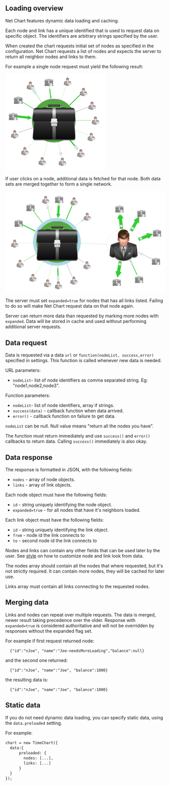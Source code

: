 Loading overview 
--
Net Chart features dynamic data loading and caching.

Each node and link has a unique identified that is used to request data on specific object.
The identifiers are arbitrary strings specified by the user. 

When created the chart requests initial set of nodes as specified in the configuration.
Net Chart requests a list of nodes and expects the server to return all neighbor nodes and links to them.  

For example a single node request must yield the following result: 

![One node request](images/initialS.png)

If user clicks on a node, additional data is fetched for that node.
Both data sets are merged together to form a single network. 

![One node request](images/expanded.png)


The server must set `expanded=true` for nodes that has all links listed. 
Failing to do so will make Net Chart request data on that node again. 

Server can return more data than requested by marking more nodes with `expanded`.
Data will be stored in cache and used without performing additional server requests.  
  

Data request
--

Data is requested via a data `url` or `function(nodeList, success,error)` specified in settings.
This function is called whenever new data is needed. 

URL parameters:

* `nodeList`- list of node identifiers as comma separated string. Eg: "node1,node2,node3".  

Function parameters: 

* `nodeList`- list of node identifiers, array if strings.
* `success(data)` - callback function when data arrived.
* `error()` - callback function on failure to get data. 

`nodeList` can be null. Null value means "return all the nodes you have".

The function must return immediately and use `success()` and `error()` callbacks to return data. Calling `success()` immediately is also okay.

Data response
--
The response is formatted in JSON, with the following fields:
 
* `nodes` - array of node objects.
* `links` - array of link objects.

Each node object must have the following fields:

* `id` - string uniquely identifying the node object.
* `expanded=true` - for all nodes that have it's neighbors loaded.

Each link object must have the following fields:

* `id` - string uniquely identifying the link object.
* `from` - node id the link connects to 
* `to` - second node id the link connects to

Nodes and links can contain any other fields that can be used later by the user.
See [style](style.html) on how to customize node and link look from data. 


The nodes array should contain all the nodes that where requested, but it's not strictly required. It can contain more nodes, they will be cached for later use. 

Links array must contain all links connecting to the requested nodes.


Merging data
--
Links and nodes can repeat over multiple requests.
The data is merged, newer result taking precedence over the older.
Response with `expanded=true` is considered authoritative and will not be overridden by responses without the expanded flag set.

For example if first request returned node:

      {"id":"nJoe", "name":"Joe-needsMoreLoading","balance":null}

and the second one returned:

      {"id":"nJoe", "name":"Joe", "balance":1000}
the resulting data is:
	  
      {"id":"nJoe", "name":"Joe", "balance":1000}


Static data
--

If you do not need dynamic data loading, you can specify static data, using the `data.preloaded` setting. 
 
For example:

    chart = new TimeChart({
      data:{
	      preloaded: {
			nodes: [...],
			links: [...]
	      }
      }
    });
